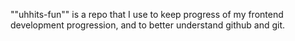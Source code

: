 ""uhhits-fun"" is a repo that I use to keep progress of my frontend development progression, and to better understand github and git. 